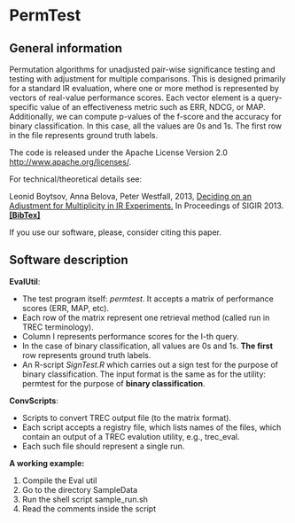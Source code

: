 PermTest
========


General information
------------------

Permutation algorithms for unadjusted pair-wise significance testing and testing with adjustment for multiple comparisons. This is designed primarily for a standard IR evaluation, where one or more method is represented by vectors of real-value performance scores. Each vector element is a query-specific value of an effectiveness metric such as ERR, NDCG, or MAP. Additionally, we can compute p-values of the f-score and the accuracy for binary classification. In this case, all the values are 0s and 1s. The first row in the file represents ground truth labels.


The code is released under the Apache License Version 2.0 http://www.apache.org/licenses/.


 For technical/theoretical details see:
 
   Leonid Boytsov, Anna Belova, Peter Westfall, 2013, 
   [Deciding on an Adjustment for Multiplicity in IR Experiments.](http://boytsov.info/pubs/sigir2013.pdf)
   In Proceedings of SIGIR 2013. [**[BibTex]**](http://dblp.uni-trier.de/rec/bibtex/conf/sigir/BoytsovBW13)
   
 If you use our software, please, consider citing this paper.


Software description
------------------

**EvalUtil**:  

 * The test program itself: _permtest_. It accepts a matrix of performance scores (ERR, MAP, etc).  
 * Each row of the matrix represent one retrieval method (called run in TREC terminology).  
 * Column I represents performance scores for the I-th query.  
 * In the case of binary classification, all values are 0s and 1s. **The first** row represents ground truth labels.  
 * An R-script _SignTest.R_ which carries out a sign test for the purpose of binary classification. The input format is the same as for the utility: permtest for the purpose of **binary classification**. 

**ConvScripts**:
 
 * Scripts to convert TREC output file (to the matrix format).  
 * Each script accepts a registry file, which lists names of the files, which contain an output of a TREC evalution utility, e.g., trec_eval.   
 * Each such file should represent a single run.  

**A working example:**

    
 1) Compile the Eval util  
 2) Go to the directory SampleData  
 3) Run the shell script sample_run.sh  
 4) Read the comments inside the script  




